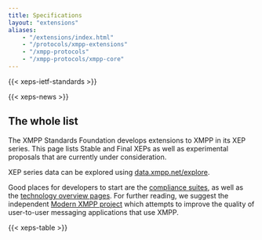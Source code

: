 ```yaml
---
title: Specifications
layout: "extensions"
aliases:
    - "/extensions/index.html"
    - "/protocols/xmpp-extensions"
    - "/xmpp-protocols"
    - "/xmpp-protocols/xmpp-core"
---
```



{{< xeps-ietf-standards >}}

{{< xeps-news >}}

## The whole list

The XMPP Standards Foundation develops extensions to XMPP in its XEP series. This page lists Stable and Final XEPs as well as experimental proposals that are currently under consideration.

XEP series data can be explored using [data.xmpp.net/explore](https://data.xmpp.net/explore/).

Good places for developers to start are the [compliance suites](/about/compliance-suites/), as well as the [technology overview pages](/about-xmpp/technology-overview/). For further reading, we suggest the independent [Modern XMPP project](https://docs.modernxmpp.org/) which attempts to improve the quality of user-to-user messaging applications that use XMPP.

{{< xeps-table >}}
